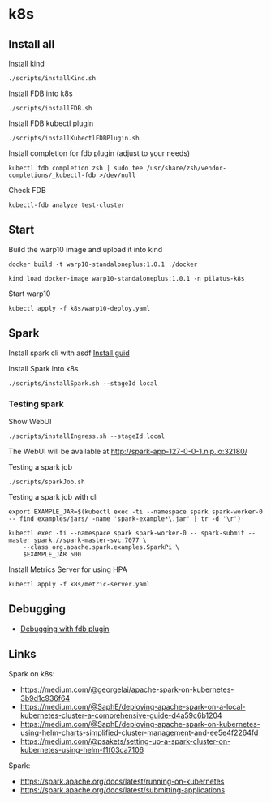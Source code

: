 # k8s

## Install all

Install kind
```shell
./scripts/installKind.sh
```

Install FDB into k8s
```shell
./scripts/installFDB.sh
```

Install FDB kubectl plugin
```shell
./scripts/installKubectlFDBPlugin.sh
```

Install completion for fdb plugin (adjust to your needs)
```shell
kubectl fdb completion zsh | sudo tee /usr/share/zsh/vendor-completions/_kubectl-fdb >/dev/null
```

Check FDB 
```shell
kubectl-fdb analyze test-cluster
```

## Start

Build the warp10 image and upload it into kind
```shell
docker build -t warp10-standaloneplus:1.0.1 ./docker

kind load docker-image warp10-standaloneplus:1.0.1 -n pilatus-k8s
```

Start warp10
```shell
kubectl apply -f k8s/warp10-deploy.yaml 
```

## Spark

Install spark cli with asdf
[Install guid](https://github.com/jeffryang24/asdf-spark)

Install Spark into k8s
```shell
./scripts/installSpark.sh --stageId local
```

### Testing spark

Show WebUI
```shell
./scripts/installIngress.sh --stageId local
```

The WebUI will be available at http://spark-app-127-0-0-1.nip.io:32180/

Testing a spark job
```shell
./scripts/sparkJob.sh
```

Testing a spark job with cli
```shell
export EXAMPLE_JAR=$(kubectl exec -ti --namespace spark spark-worker-0 -- find examples/jars/ -name 'spark-example*\.jar' | tr -d '\r')

kubectl exec -ti --namespace spark spark-worker-0 -- spark-submit --master spark://spark-master-svc:7077 \
    --class org.apache.spark.examples.SparkPi \
    $EXAMPLE_JAR 500 
```

Install Metrics Server for using HPA
```shell
kubectl apply -f k8s/metric-server.yaml
```

## Debugging

* [Debugging with fdb plugin](https://github.com/FoundationDB/fdb-kubernetes-operator/blob/main/docs/manual/debugging.md)

## Links

Spark on k8s:
* https://medium.com/@georgelai/apache-spark-on-kubernetes-3b9d1c936f64
* https://medium.com/@SaphE/deploying-apache-spark-on-a-local-kubernetes-cluster-a-comprehensive-guide-d4a59c6b1204
* https://medium.com/@SaphE/deploying-apache-spark-on-kubernetes-using-helm-charts-simplified-cluster-management-and-ee5e4f2264fd
* https://medium.com/@psakets/setting-up-a-spark-cluster-on-kubernetes-using-helm-f1f03ca7106

Spark:
* https://spark.apache.org/docs/latest/running-on-kubernetes
* https://spark.apache.org/docs/latest/submitting-applications